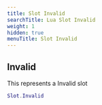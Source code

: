 ```yaml
---
title: Slot Invalid
searchTitle: Lua Slot Invalid
weight: 1
hidden: true
menuTitle: Slot Invalid
---
```

## Invalid

This represents a Invalid slot
```lua
Slot.Invalid
```